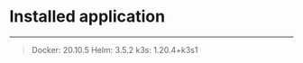 # Installed application 
***                     
> Docker: 20.10.5
> Helm: 3.5.2
> k3s: 1.20.4+k3s1
